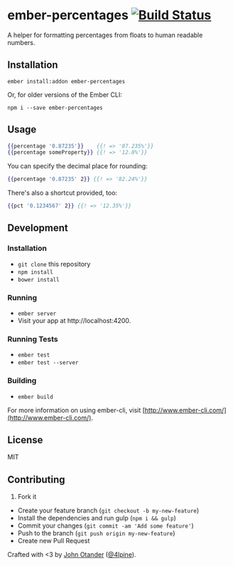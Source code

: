 # ember-percentages [![Build Status](https://travis-ci.org/johnotander/ember-percentages.svg?branch=master)](https://travis-ci.org/johnotander/ember-percentages)

A helper for formatting percentages from floats to human readable numbers.

## Installation

```
ember install:addon ember-percentages
```

Or, for older versions of the Ember CLI:

```
npm i --save ember-percentages
```

## Usage

```hbs
{{percentage '0.87235'}}    {{! => '87.235%'}}
{{percentage someProperty}} {{! => '12.8%'}}
```

You can specify the decimal place for rounding:

```hbs
{{percentage '0.87235' 2}} {{! => '82.24%'}}
```

There's also a shortcut provided, too:

```hbs
{{pct '0.1234567' 2}} {{! => '12.35%'}}
```

## Development

### Installation

* `git clone` this repository
* `npm install`
* `bower install`

### Running

* `ember server`
* Visit your app at http://localhost:4200.

### Running Tests

* `ember test`
* `ember test --server`

### Building

* `ember build`

For more information on using ember-cli, visit [http://www.ember-cli.com/](http://www.ember-cli.com/).

## License

MIT

## Contributing

1. Fork it
* Create your feature branch (`git checkout -b my-new-feature`)
* Install the dependencies and run gulp (`npm i && gulp`)
* Commit your changes (`git commit -am 'Add some feature'`)
* Push to the branch (`git push origin my-new-feature`)
* Create new Pull Request

Crafted with <3 by [John Otander](http://johnotander.com) ([@4lpine](https://twitter.com/4lpine)).
